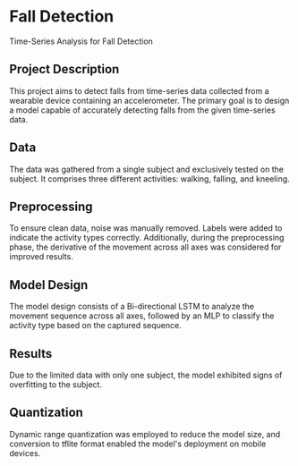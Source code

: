 <!-- # Fall-detection
 Time-series analysis for fall detection

## Project Description
- This project is to detect fall from time-series data that were gathered from a wearable device containing accelerometer.
- The main goal is to design a model that can detect fall from the time-series data.


## Data
- Data was gathered from only 1 subject, and where only tested on the subject.
- data contains 3 different activities: walking, falling, and Knelling.


## Preprocessing
- Noise were removed from the data manually to ensure that the data is clean.
- labels were added to the data to indicate the activity type correclty.
- during the preproccessing phase the deravitive of the movement across all axies were taken into conceration for better results.

## Model Design
- Bi-directional LSTM to the sequence of the movement across all axies.
- MLP to classify the activity type based on the captured sequence.

## Results
- Duo to having only 1 subject, and small amount of data.
- the model was seemingly overfitting the subject.

## Quantization 
- Dynamic range quantization was used to reduce the model size.
- Conversion to tflite was done to be able to run the model on mobile devices. -->


# Fall Detection
Time-Series Analysis for Fall Detection

## Project Description
This project aims to detect falls from time-series data collected from a wearable device containing an accelerometer. The primary goal is to design a model capable of accurately detecting falls from the given time-series data.

## Data
The data was gathered from a single subject and exclusively tested on the subject. It comprises three different activities: walking, falling, and kneeling.

## Preprocessing
To ensure clean data, noise was manually removed. Labels were added to indicate the activity types correctly. Additionally, during the preprocessing phase, the derivative of the movement across all axes was considered for improved results.

## Model Design
The model design consists of a Bi-directional LSTM to analyze the movement sequence across all axes, followed by an MLP to classify the activity type based on the captured sequence.

## Results
Due to the limited data with only one subject, the model exhibited signs of overfitting to the subject.

## Quantization
Dynamic range quantization was employed to reduce the model size, and conversion to tflite format enabled the model's deployment on mobile devices.